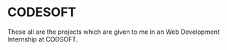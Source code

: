 # CODESOFT
These all are the projects which are given to me in an Web Development Internship at CODSOFT.
